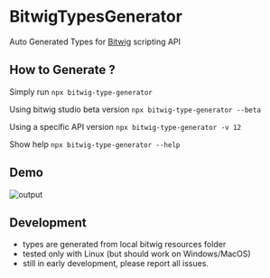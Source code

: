 # BitwigTypesGenerator
Auto Generated Types for [Bitwig](https://www.bitwig.com/) scripting API

## How to Generate ?

Simply run
`npx bitwig-type-generator`

Using bitwig studio beta version
`npx bitwig-type-generator --beta`

Using a specific API version
`npx bitwig-type-generator -v 12`

Show help
`npx bitwig-type-generator --help`

## Demo

![output](https://user-images.githubusercontent.com/3116399/122834551-7664ba80-d2f7-11eb-8dc2-61040e94ba00.gif)

## Development

- types are generated from local bitwig resources folder
- tested only with Linux (but should work on Windows/MacOS)
- still in early development, please report all issues.



